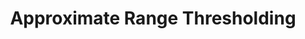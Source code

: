 ---
title: "Approximate Range Thresholding"
authors:
- Zhuo Zhang
- Junhao Gan
- admin
- Seyed Mohammad Hussein Kazemi
- Guangyong Chen
- Fengyuan Zhu

publication_types: ["1"]
publication: In *ACM International Conference on Management of Data (SIGMOD)*
publication_short: In *SIGMOD 2022*
publishDate: "2022-03-28"

abstract: 

#tags:
#- Source Themes
featured: true

links:
- name: Code
  url: https://github.com/zhuozhang-cn/FastRTS
- name: Technical Report 
  url: https://baozhifeng.net/papers/sigmod22-tr.pdf
- name: Slides
  url: https://baozhifeng.net/slides/sigmod22-talk.pdf
---